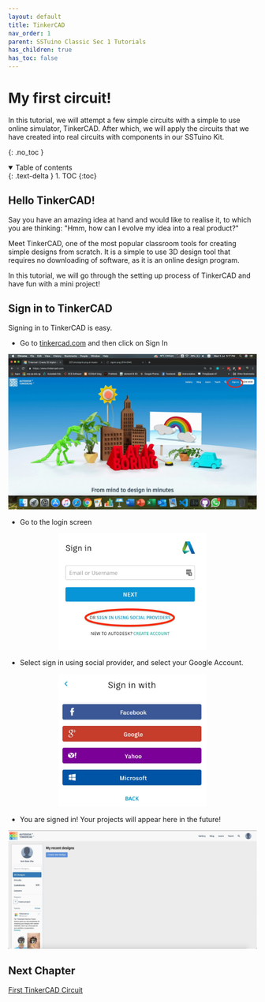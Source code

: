 ```yaml
---
layout: default
title: TinkerCAD
nav_order: 1
parent: SSTuino Classic Sec 1 Tutorials
has_children: true
has_toc: false
---
```


# My first circuit!

In this tutorial, we will attempt a few simple circuits with a simple to use online simulator, TinkerCAD. After which, we will apply the circuits that we have created into real circuits with components in our SSTuino Kit.

{: .no_toc }

<details open markdown="block">
  <summary>
    Table of contents
  </summary>
  {: .text-delta }
1. TOC
{:toc}
</details>

## Hello TinkerCAD!

Say you have an amazing idea at hand and would like to realise it, to which you are thinking: "Hmm, how can I evolve my idea into a real product?"

Meet TinkerCAD, one of the most popular classroom tools for creating simple designs from scratch. It is a simple to use 3D design tool that requires no downloading of software, as it is an online design program.

In this tutorial, we will go through the setting up process of TinkerCAD and have fun with a mini project!

## Sign in to TinkerCAD

Signing in to TinkerCAD is easy.

* Go to [tinkercad.com](https://www.tinkercad.com/) and then click on Sign In

![tinkerCAD](https://raw.githubusercontent.com/FourierIndustries-LLP/Knowledge-Base/main/docs/SSTuino_Classic/tutorials/Sec1/tinkercad/imageAssets/tinkerCAD.jpg)

* Go to the login screen

<p align="center">
  <img src="https://raw.githubusercontent.com/FourierIndustries-LLP/Knowledge-Base/main/docs/SSTuino_Classic/tutorials/Sec1/tinkercad/imageAssets/signIn.jpg" width="300" />
</p>

* Select sign in using social provider, and select your Google Account. 


<p align="center">
  <img src="https://raw.githubusercontent.com/FourierIndustries-LLP/Knowledge-Base/main/docs/SSTuino_Classic/tutorials/Sec1/tinkercad/imageAssets/signInSocialProvider.jpg" width="300" />
</p>

* You are signed in! Your projects will appear here in the future!

![mainLanding](https://raw.githubusercontent.com/FourierIndustries-LLP/Knowledge-Base/main/docs/SSTuino_Classic/tutorials/Sec1/tinkercad/imageAssets/mainLanding.jpg)

## Next Chapter
[First TinkerCAD Circuit](page2.md)